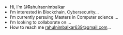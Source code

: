 - Hi, I’m @Rahulraonimbalkar
- I’m interested in Blockchain, Cybersecurity...
- I’m currently persuing Masters in Computer science ...
- I’m looking to collaborate on ...
- How to reach me rahulnimbalkar639@gmail.com...

<!---
Rahulraonimbalkar/Rahulraonimbalkar is a ✨ special ✨ repository because its `README.md` (this file) appears on your GitHub profile.
You can click the Preview link to take a look at your changes.
--->
